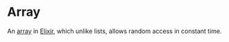 # Array
An [array][1] in [Elixir][2], which unlike lists, allows random access in
constant time.

[1]: https://en.wikipedia.org/wiki/Array_data_type
[2]: http://elixir-lang.org/
